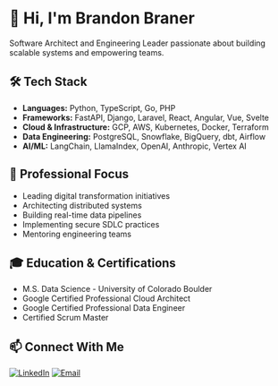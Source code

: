 # 👋 Hi, I'm Brandon Braner

Software Architect and Engineering Leader passionate about building scalable systems and empowering teams.

## 🛠️ Tech Stack
- **Languages:** Python, TypeScript, Go, PHP
- **Frameworks:** FastAPI, Django, Laravel, React, Angular, Vue, Svelte
- **Cloud & Infrastructure:** GCP, AWS, Kubernetes, Docker, Terraform
- **Data Engineering:** PostgreSQL, Snowflake, BigQuery, dbt, Airflow
- **AI/ML:** LangChain, LlamaIndex, OpenAI, Anthropic, Vertex AI

## 🎯 Professional Focus
- Leading digital transformation initiatives
- Architecting distributed systems
- Building real-time data pipelines
- Implementing secure SDLC practices
- Mentoring engineering teams

## 🎓 Education & Certifications
- M.S. Data Science - University of Colorado Boulder
- Google Certified Professional Cloud Architect
- Google Certified Professional Data Engineer
- Certified Scrum Master


## 📫 Connect With Me
[![LinkedIn](https://img.shields.io/badge/LinkedIn-0077B5?style=flat&logo=linkedin)](https://www.linkedin.com/in/brandonbraner)
[![Email](https://img.shields.io/badge/Email-D14836?style=flat&logo=gmail)](mailto:brandon.braner@gmail.com)
